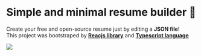 # Simple and minimal resume builder 📄
Create your free and open-source resume just by editing a **JSON file**!\
This project was bootstraped by [**Reacjs library**](https://reactjs.org/) and [**Typescript language**](https://www.typescriptlang.org/)

![](https://mehdikhoshnevisz.github.io/resume/preview.png)

<br/>
